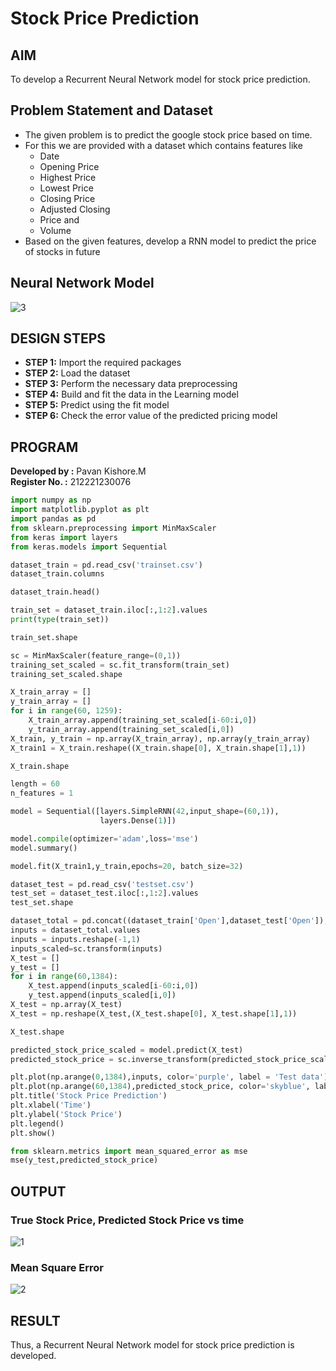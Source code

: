 # Stock Price Prediction

## AIM

To develop a Recurrent Neural Network model for stock price prediction.

## Problem Statement and Dataset
- The given problem is to predict the google stock price based on time.
- For this we are provided with a dataset which contains features like
    - Date
    - Opening Price
    - Highest Price
    - Lowest Price
    - Closing Price
    - Adjusted Closing
    - Price and
    - Volume
- Based on the given features, develop a RNN model to predict the price of stocks in future

## Neural Network Model
![3](https://github.com/pavankishore-AIDS/rnn-stock-price-prediction/assets/94154941/340f5aa7-995b-4aad-a810-c10893d4d64e)


## DESIGN STEPS

- **STEP 1:** Import the required packages
- **STEP 2:** Load the dataset
- **STEP 3:** Perform the necessary data preprocessing 
- **STEP 4:** Build and fit the data in the Learning model
- **STEP 5:** Predict using the fit model
- **STEP 6:** Check the error value of the predicted pricing model 


## PROGRAM
**Developed by :** Pavan Kishore.M <br>
**Register No. :** 212221230076
```python
import numpy as np
import matplotlib.pyplot as plt
import pandas as pd
from sklearn.preprocessing import MinMaxScaler
from keras import layers
from keras.models import Sequential
```

```python
dataset_train = pd.read_csv('trainset.csv')
dataset_train.columns
```

```python
dataset_train.head()

train_set = dataset_train.iloc[:,1:2].values
print(type(train_set))

train_set.shape
```

```python
sc = MinMaxScaler(feature_range=(0,1))
training_set_scaled = sc.fit_transform(train_set)
training_set_scaled.shape
```

```python
X_train_array = []
y_train_array = []
for i in range(60, 1259):
    X_train_array.append(training_set_scaled[i-60:i,0])
    y_train_array.append(training_set_scaled[i,0])
X_train, y_train = np.array(X_train_array), np.array(y_train_array)
X_train1 = X_train.reshape((X_train.shape[0], X_train.shape[1],1))

X_train.shape
```

```python
length = 60
n_features = 1

model = Sequential([layers.SimpleRNN(42,input_shape=(60,1)),
                    layers.Dense(1)])

model.compile(optimizer='adam',loss='mse')
model.summary()

model.fit(X_train1,y_train,epochs=20, batch_size=32)
```

```python
dataset_test = pd.read_csv('testset.csv')
test_set = dataset_test.iloc[:,1:2].values
test_set.shape
```

```python
dataset_total = pd.concat((dataset_train['Open'],dataset_test['Open']),axis=0)
inputs = dataset_total.values
inputs = inputs.reshape(-1,1)
inputs_scaled=sc.transform(inputs)
X_test = []
y_test = []
for i in range(60,1384):
    X_test.append(inputs_scaled[i-60:i,0])
    y_test.append(inputs_scaled[i,0])
X_test = np.array(X_test)
X_test = np.reshape(X_test,(X_test.shape[0], X_test.shape[1],1))

X_test.shape
```

```python
predicted_stock_price_scaled = model.predict(X_test)
predicted_stock_price = sc.inverse_transform(predicted_stock_price_scaled)

plt.plot(np.arange(0,1384),inputs, color='purple', label = 'Test data')
plt.plot(np.arange(60,1384),predicted_stock_price, color='skyblue', label = 'Predicted stock price')
plt.title('Stock Price Prediction')
plt.xlabel('Time')
plt.ylabel('Stock Price')
plt.legend()
plt.show()
```

```python
from sklearn.metrics import mean_squared_error as mse
mse(y_test,predicted_stock_price)
```
## OUTPUT

### True Stock Price, Predicted Stock Price vs time

![1](https://github.com/pavankishore-AIDS/rnn-stock-price-prediction/assets/94154941/a0a65252-7698-4184-99d1-7f07f02de6b2)



### Mean Square Error

![2](https://github.com/pavankishore-AIDS/rnn-stock-price-prediction/assets/94154941/364c21f6-7206-4bc1-af5d-c3ad66296c67)


## RESULT
Thus, a Recurrent Neural Network model for stock price prediction is developed.
